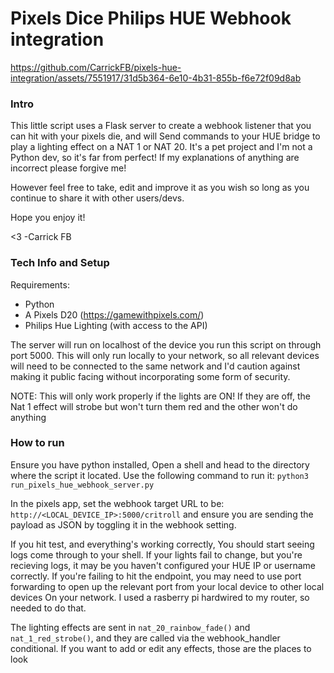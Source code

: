 # Pixels Dice Philips HUE Webhook integration

https://github.com/CarrickFB/pixels-hue-integration/assets/7551917/31d5b364-6e10-4b31-855b-f6e72f09d8ab


### Intro ###

This little script uses a Flask server to create a webhook listener that you can hit with your pixels die, and will 
Send commands to your HUE bridge to play a lighting effect on a NAT 1 or NAT 20. It's a pet project
and I'm not a Python dev, so it's far from perfect! If my explanations of anything are incorrect please forgive me!

However feel free to take, edit and improve it as you wish so long as you continue
to share it with other users/devs. 

Hope you enjoy it! 

<3 -Carrick FB

### Tech Info and Setup ###

Requirements: 
- Python
- A Pixels D20 (https://gamewithpixels.com/)
- Philips Hue Lighting (with access to the API)

The server will run on localhost of the device you run this script on through port 5000.
This will only run locally to your network, so all relevant devices will need to be connected to the same network and I'd caution against making
it public facing without incorporating some form of security.

NOTE: This will only work properly if the lights are ON! If they are off, the Nat 1 effect will strobe but won't turn them red and the other
won't do anything

### How to run ###

Ensure you have python installed, Open a shell and head to the directory where the script it located. Use the following command to run it:
```python3 run_pixels_hue_webhook_server.py```

In the pixels app, set the webhook target URL to be: ```http://<LOCAL_DEVICE_IP>:5000/critroll``` and ensure you are sending the payload as JSON by
toggling it in the webhook setting.

If you hit test, and everything's working correctly, You should start seeing logs come through to your shell. If your lights fail to change, but 
you're recieving logs, it may be you haven't configured your HUE IP or username correctly.
If you're failing to hit the endpoint, you may need to use port forwarding to open up the relevant port from your local device to other local devices
On your network. I used a rasberry pi hardwired to my router, so needed to do that. 

The lighting effects are sent in ```nat_20_rainbow_fade()``` and ```nat_1_red_strobe()```, and they are called via the webhook_handler conditional.
If you want to add or edit any effects, those are the places to look
